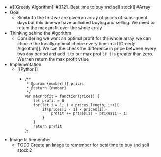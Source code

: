 - #[[Greedy Algorithm]] #[[121. Best time to buy and sell stock]] #Array
- Goal
	- Similar to the first we are given an array of prices of subsequent days but this time we have unlimited buying and selling. We need to return the max profit over the whole array
- Thinking behind the Algorithm
	- Considering we want an optimal profit for the whole array, we can choose the locally optimal choice every time in a [[Greedy Algorithm]]. We can the check the difference in price between every two day period and add it to our max profit if it is greater than zero. We then return the max profit value
- Implementation
	- [[Python]]
		- ```
		  /**
		   * @param {number[]} prices
		   * @return {number}
		   */
		  var maxProfit = function(prices) {
		      let profit = 0
		      for(let i = 1; i < prices.length; i++){
		          if(prices[i - 1] < prices[i]){
		              profit += prices[i] - prices[i - 1]
		          }
		      }
		      return profit
		  };
		  ```
- Image to Remember
	- TODO Create an Image to remember for best time to buy and sell stock 2